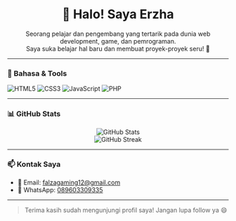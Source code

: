<h1 align="center">👋 Halo! Saya Erzha</h1>

<p align="center">
  Seorang pelajar dan pengembang yang tertarik pada dunia web development, game, dan pemrograman. <br>
  Saya suka belajar hal baru dan membuat proyek-proyek seru! 🚀
</p>

---

### 🧰 Bahasa & Tools

![HTML5](https://img.shields.io/badge/-HTML5-E34F26?style=flat-square&logo=html5&logoColor=white)
![CSS3](https://img.shields.io/badge/-CSS3-1572B6?style=flat-square&logo=css3)
![JavaScript](https://img.shields.io/badge/-JavaScript-F7DF1E?style=flat-square&logo=javascript&logoColor=black)
![PHP](https://img.shields.io/badge/-PHP-777BB4?style=flat-square&logo=php&logoColor=white)

---

### 📊 GitHub Stats

<p align="center">
  <img src="https://github-readme-stats.vercel.app/api?username=Erzhass&show_icons=true&theme=tokyonight" alt="GitHub Stats"/>
  <br>
  <img src="https://github-readme-streak-stats.herokuapp.com?user=Erzhass&theme=tokyonight" alt="GitHub Streak"/>
</p>

---

### 📫 Kontak Saya

- 📧 Email: [falzagaming12@gmail.com](mailto:falzagaming12@gmail.com)
- 💬 WhatsApp: [089603309335](https://wa.me/6289603309335)

---

> Terima kasih sudah mengunjungi profil saya! Jangan lupa follow ya 😄
